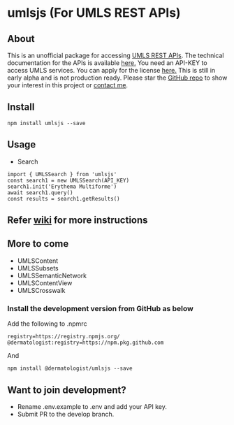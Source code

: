 # umlsjs (For UMLS REST APIs)

## About
This is an unofficial package for accessing [UMLS REST APIs](https://documentation.uts.nlm.nih.gov/rest/home.html). The technical documentation for the APIs is available [here.](https://documentation.uts.nlm.nih.gov/) You need an API-KEY to access UMLS services. You can apply for the license [here.](https://uts.nlm.nih.gov/license.html) This is still in early alpha and is not production ready. Please star the [GitHub repo](https://github.com/dermatologist/umlsjs) to show your interest in this project or [contact me](https://nuchange.ca/contact).

## Install
```
npm install umlsjs --save

```

## Usage

* Search

```
import { UMLSSearch } from 'umlsjs'
const search1 = new UMLSSearch(API_KEY)
search1.init('Erythema Multiforme')
await search1.query()
const results = search1.getResults()
```

## Refer [wiki](https://github.com/dermatologist/umlsjs/wiki/Instructions) for more instructions

## More to come

* UMLSContent
* UMLSSubsets
* UMLSSemanticNetwork
* UMLSContentView
* UMLSCrosswalk

### Install the development version from GitHub as below

Add the following to .npmrc

```
registry=https://registry.npmjs.org/
@dermatologist:registry=https://npm.pkg.github.com

```
And

```
npm install @dermatologist/umlsjs --save

```


## Want to join development?

* Rename .env.example to .env and add your API key.
* Submit PR to the develop branch.
